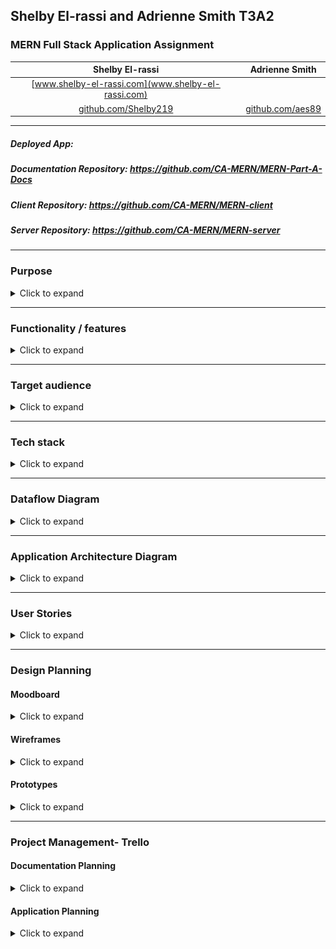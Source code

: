 ## **Shelby El-rassi and Adrienne Smith T3A2**

### MERN Full Stack Application Assignment

|Shelby El-rassi|Adrienne Smith|
|:-------------:|:-------------:|
|[www.shelby-el-rassi.com](www.shelby-el-rassi.com)  |[]() |
|[github.com/Shelby219](https://github.com/Shelby219)  |[github.com/aes89](https://github.com/aes89) |

---

##### Deployed App: 

##### Documentation Repository: https://github.com/CA-MERN/MERN-Part-A-Docs

##### Client Repository: https://github.com/CA-MERN/MERN-client

##### Server Repository: https://github.com/CA-MERN/MERN-server

---
### Purpose
<details>
<summary>Click to expand</summary>

The purpose of this application is for users to be able to enter ingredients which are always on their grocery list/fridge with the intent to search for recipes made up from those ingredients. The idea for this web application stemmed from the situation of the first Australian lockdown of Covid19, in which stores sold out of a lot of popular and favourite grocery items of customers. An application such as this means users can input the ingredients they have currently at home and recipes including these ingredients will be displayed. Along side this factor is the need for users to stick to a grocery budget, so they do not want to be constantly going to the store to get expensive ingredients. Also the type of users using this app are ones that need recipe inspiration for their weekly meals, ones that search recipes based on dietary requirements and excluded ingredients, and also users that are new to the cooking scene and want to start with cooking by just utilising ingredients already at home. This app can help to minimise food waste by helping users to combine items they may not have made a meal with otherwise.

The overall goal of this application is a search application based on user ingredient lists, with the ability to save those recipes, like and review recipes. 

</details>

---
### Functionality / features
<details>
<summary>Click to expand</summary>

#### MVP Features
* User Authentication & Account
    * SignUp
    * Login
    * Logout
    * Edit account details in account settings.
    * Delete account.
    * Edit user preferences for diet and health labels. 
* Navigation Bar
    * When not signed in can navigate to Sign up/login pop out windows
    * When not signed in the other nav links forward to to Sign up/login pop out windows
    * When signed in can navigate to 'My Fridge'
    * When signed in can navigate to 'My Pantry Staples'
    * When signed in can navigate to 'My Preferences'
    * When signed in can click the Search Recipes button and will forward to recipe page.
* Home Page
    * Random food joke displayed each fresh from API
    * Get Searching Today link with either returns recipe page or link to sign up.
* My Fridge Page
    * Can add new ingredients
    * Can delete ingredients
    * Can clear whole fridge list with a warning alert before submitting
    * Predictive text on the ingredient input.
* Pantry Staples Page
    * Starts off with default staples (like salt, pepper, olive oil, vinegar)
    * Can add new staples
    * Can delete staples
* Returned Recipe Search Page
    * View list of returned recipes based on the users fridge and pantry contents.
    * Title of the page is how many recipes the user can make.
    * Each recipe you can see name, image, prep time and rating.
    * Each recipe you can see how many ingredients you have to make it eg. "You have 4/8 ingredients".
    * Filter feature used to filter recipes, this include diet, health labels, cuisine and prep time. 
    * Save option under each recipe to save to users recipe collection. 
    * Maybe if recipe in users saved collection, alert on screen(change button colour)
* Single Recipe page
    * The recipe information includes name, image, source, prep time, servings and calories per serving. 
    * Ingredients are listed.
    * Link to full directions displayed
    * Button to save the recipe to user collection. 
    * If the recipe is in the users saved collection display data from that, else call the food API.
* Account Settings
    * User can update their profile picture, name, email and password. 
    * Current data gets preloaded as placeholder.
    * Save button then loads and alerts the user of saved. 
* Preferences
    * The user can preset diet and health preferences which will automatically be used to filter the recipes returned. 
* Saved Recipes
    * Each recipe you can see name, image, category, rep time and rating.
    * Return recipes in sorted categories (breakfast, lunch, dinner).
    * Filter buttons at the top to show dishes based off Breakfast, lunch, dinner, snack.
    * Click on the recipe to go to single recipe page and display recipe data from saved data.
* Smart Features
    * Implement alternate ingredient middleware matching eg. Cilantro = coriander if API does not have in place. 
   
#### Nice to Have Features
* Search History capture
* Oauth with signup and login
* Recipes of the week on the home page
* Different collections for saved recipes
* Categories for ingredients in Fridge
* Filter saved recipes by breakfast/lunch/dinner/snacks
* User can rate a recipe
* User can write a review on a recipe( including picture)
* Profile
 

</details>

---
### Target audience
<details><summary>Click to expand</summary>

**Key Demographics**
* Gender: Anyone, predominantly women.
* Age: 20-55.
* Family status: Cooking for self, partner or dependents.
* Profession: Students, professionals and homemakers.
* Language: English.
* Main interests: cooking, health, diet, low waste, saving money, trying new things.

**Key Psychographics**
* Dislikes repetitive meals, like variety and new options.
* Dislikes spending lots of money on lots of ingredients and food waste.
* Enjoys sharing and preparing meals.

**Challenges**
* Finds it difficult to create recipes
* Has a limited food budget or limited access to ingredients
* Has an interest in cooking but limitations (eg budget, dietary restrictions, skill).

**Preferred Channels**
* Follows celebrity chefs and food themed accounts on social media.
* Searches for recipes/blogs on Google.

**Preferred Content Types**
* Articles.
* Blog posts.
* Social media posts.


</details>

---
### Tech stack
<details><summary>Click to expand</summary>

**Design and Planning**
* Trello
* Miro
* xtensio
* Lucid Chart  
* Slack   

**Frontend**
* HTML5
* CSS3
* React JS
* JavaScript
* JSX
* Material-UI
* Bootstrap
* Axios

**Backend**
* ExpressJS
* Node JS
* Passport
* Passport-JWT
* Express Session

**Database**
* MongoDB
* Mongoose

**Testing**
* Cypress
* Supertest
* Mocha

**Other**
* Edamam API or Spoonacular
* Heroku
* Netlify
</details>

---
### Dataflow Diagram

<details><summary>Click to expand</summary>

![Dataflow-Diagram](./diagrams/DFD.jpeg)
</details>

---
### Application Architecture Diagram

<details><summary>Click to expand</summary>

![Application-Architecture-Diagram](./diagrams/aad.png)
</details>

---
### User Stories

<details><summary>Click to expand</summary>

#### Personas
![Sarah Persona](persons/sarah.png)
![Wayne Persona](persons/wayne.png)
![Liza Persona](persons/Eliza.png)
![Bez Persona](persons/bez2.png)

#### Version 1 - MVP
##### Overall User
 
</p>

* As a overall user who is not logged in I can navigate to the home page and:
    * click "Login/Sign Up" and get a pop up.
    * login/sign up using Google Oauth or email/password details.
    * click on any link and be prompted to log in/sign up with a popup. 

* As a overall, logged in user I can navigate to the home page and:
    * navigate to my <a href="#accsettings">account settings</a>.
    * search recipes and be redirected to <a href="#searchresults">search results</a>. 

* As a overall user I navigate to my <a id="accsettings">account settings and:</a>
    * edit my account details.
    * delete my account.

* As an overall user I can see my side navigation on all pages and:
    * navigate to <a href="#myfridge">My Fridge</a> page.
    * navigate to <a href="#mypantry">My Pantry Staples</a> page.
    * navigate to <a href="#mysaved">My Saved Recipes</a> page.
    * search recipes and be redirected to <a href="#searchresults">search results</a>.
    * navigate to the <a href="#mypreferences">My Preferences</a> page.

* As an overall user I can navigate to <a id="myfridge">My Fridge page</a> and:
    * remove all items from my list with the "Empty My Fridge" button, which will confirm my choice.
    * add ingredients to my list using predictive input.
    * remove ingredients from my list.
    * search for recipes by pressing the "search" button and be redirected to the <a href="#searchresults">results</a> page.
  
* As an overall user I can navigate to <a id="mypantry">My Pantry Staples page</a> and:
    * add a pantry staple.
    * delete a pantry staple.

* As an overall user I can navigate to <a id="mysaved">My Saved Recipes page</a> and:
    * view my saved recipes with their name, category and preparation time.
    * delete a saved recipe
    * navigate to a <a href="#single">single recipe's</a> page.

* As an overall user, when redirected to the <a id="searchresults">search result</a> page I can:
    * view returned results with their name, category and preparation time.
    * navigate to a <a href="#single">single recipe's</a> page.
    * filter results with the filter button, returning a pop up with filter choices.
    * click save recipe
    
* As an overall user I can navigate to a <a id="single">single recipe page</a> and:
    * view full details of a recipe including original web address, average user rating, category, preparation time, servings, calories, ingredients, link to full directions and photo.
    * navigate to the original web address.
    * view how many ingredients I have and how many are required (ie "You have 7/10 required ingredients").
    * rate a recipe.

* As an overall user I can navigate to <a id="mypreferences">My Preferences page</a> and:
    * enter/update preferred dietary requirements (eg vegetarian).
    * enter/update preferred dietary restrictions (eg no nuts).

##### Sarah 
* As a mother and busy worker…
    * I would like to have a tool where I can utilise my current groceries to the fullest.
    * I would like to find some recipe variety for my family.
    * I would like to be able to filter via prep time in case I want a quick and easy recipe.
    * I would like a tool that is simple and easy to use.
    * I would like to see my saved recipes so I can use them another time if I like them.
    * I would like to filter via gluten free due to my child’s allergies.
    * I would like to see the nutrient values in the recipes as I am health conscious.

##### Wayne 
* As a full-time worker and novice chef...
    * I would like to view times on recipes when deciding what to try to cook.
    * I would like a simple interface without confusing options.
    * I would like the app to remember my items so I do not need to reenter staples.
    * I would like to see how many ingredients are missing when selecting a recipe.
    
##### Eliza 
* As a student and vegetarian…
    * I would like to have a tool to find recipe inspiration with my favourite ingredients.
    * I would also like a tool to find dishes with alternatives to my favourite ingredients.
    * I would like to be able to filter recipes based on my dietary needs as a vegetarian.
  
##### Bez 
* As a chef with an egg surplus, an interest in learning different ways to cook them and some extra time for cooking...
    * I would like to save recipes for later.
    * I would like to see how many more ingredients I need without reading the whole recipe.
    * I would like to filter searches by how long a recipe takes, for when I have more/less time.

#### Version 2 - Extra Features

##### Sarah 
* As a mother and busy worker…

##### Wayne 
* As a full-time worker and novice chef...
    * I can see other user's reviews on recipes to decide if I will try it.
    * I would like to limit the amount of ingredients in recipes I search.

##### Eliza 
* As a student and vegetarian…

##### Bez 
* As a chef with an egg surplus, an interest in learning different ways to cook them and some extra time for cooking...
    * I would like to search for a recipe by dish type (eg soup) and ingredients.
    * I would like to search for recipes without an ingredient, for when I am sick of eggs.
    * I would like to search recipes by cuisine type (eg Spanish) so I can choose matching music.

</details>

---
### Design Planning

#### Moodboard

<details><summary>Click to expand</summary>

![Mood board](./diagrams/moodboard.png)

</details>

#### Wireframes

<details><summary>Click to expand</summary>

#### Mobile
![Mobile Wireframe 1](wireframes/v1/mobilewv1.jpg)    
#### Tablet
![Tablet Wireframe 1](wireframes/v1/tablet.jpg)
#### Desktop
![Desktop Wireframe 1](wireframes/v1/desktop.jpg)
#### Nav and Footer
![Nav and Footer](wireframes/v1/nav_footer.jpg)
#### Pop Out Windows
![Pop Out Windows](wireframes/v1/pop_out.jpg)

</details>
        

#### Prototypes

<details><summary>Click to expand</summary>

#### Home
![Home](prototypes/home.png)
![Fridge](prototypes/fridge.png)
![pantry](prototypes/pantry.png)     
![browse](prototypes/browse.png)   
![saved-recipes](prototypes/saved-recipes.png)  
![single-recipes](prototypes/single-recipe.png)  
![preferences](prototypes/pref.png)  
![settings](prototypes/settings.png)  
![pop-outs](prototypes/pop-outs.png)  


</details>

---
### Project Management- Trello

#### Documentation Planning

<details><summary>Click to expand</summary>

![Trello Screen Shot 1](screenshots/trello1.png)
![Trello Screen Shot 2](screenshots/trello2.png)
![Trello Screen Shot 3](screenshots/trello3.png)
![Trello Screen Shot 4](screenshots/trello4.png)
![Trello Screen Shot 5](screenshots/trello5.png)
</details>

#### Application Planning

<details><summary>Click to expand</summary>

![Trello Screen Shot 6](screenshots/trello6.png)
![Trello Screen Shot 7](screenshots/trello7.png)

</details>